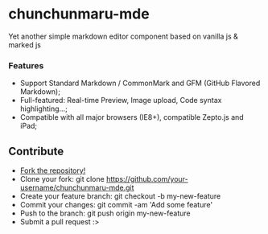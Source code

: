 # chunchunmaru-mde
Yet another simple markdown editor component based on vanilla js & marked js

### Features
- Support Standard Markdown / CommonMark and GFM (GitHub Flavored Markdown);
- Full-featured: Real-time Preview, Image upload, Code syntax highlighting...;
- Compatible with all major browsers (IE8+), compatible Zepto.js and iPad;

## Contribute
- [Fork the repository!](https://github.com/madeyoga/chunchunmaru-mde/fork)
- Clone your fork: git clone https://github.com/your-username/chunchunmaru-mde.git
- Create your feature branch: git checkout -b my-new-feature
- Commit your changes: git commit -am 'Add some feature'
- Push to the branch: git push origin my-new-feature
- Submit a pull request :>
